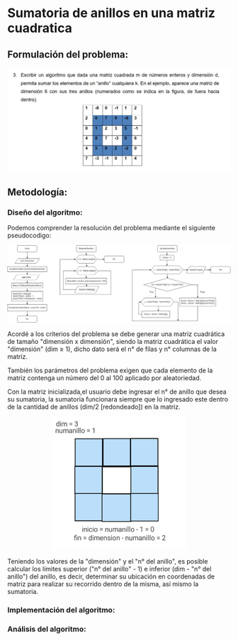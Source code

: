# Sumatoria de anillos en una matriz cuadratica

## Formulación del problema:

<div style="text-align: center;">
  <img src="IMAGENProblema.jpg" alt="Imagen del problema" width="700" />
</div>

## Metodología:

### Diseño del algoritmo:

Podemos comprender la resolución del problema mediante el siguiente pseudocodigo:

<div style="text-align: center;">
  <img src="Diagrama.jpg" alt="Imagen del diagrama" width="700" />
</div>

Acordé a los criterios del problema se debe generar una matriz cuadrática de tamaño "dimensión x dimensión", siendo la matriz cuadrática el valor "dimensión" (dim ≥ 1), dicho dato será el n° de filas y n° columnas de la matriz.

También los parámetros del problema exigen que cada elemento de la matriz contenga un número del 0 al 100 aplicado por aleatoriedad.

Con la matriz inicializada,el usuario debe ingresar el n° de anillo que desea su sumatoria, la sumatoria funcionara siempre que lo ingresado este dentro de la cantidad de anillos (dim/2 [redondeado]) en la matriz. 

<div style="text-align: center;">
  <img src="DEMOindices.gif" alt="Imagen del diagrama" width="300" />
</div>

Teniendo los valores de la "dimensión" y el "n° del anillo", es posible calcular los límites superior ("n° del anillo" - 1) e inferior (dim - "n° del anillo") del anillo, es decir, determinar su ubicación en coordenadas de matriz para realizar su recorrido dentro de la misma, así mismo la sumatoria.





### Implementación del algoritmo:

### Análisis del algoritmo:
